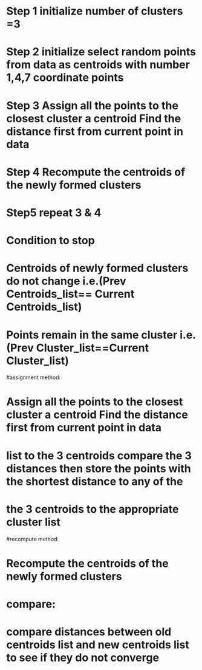 # Step 1 initialize number of clusters =3
# Step 2 initialize select random points from data as centroids with number 1,4,7 coordinate points
# Step 3  Assign all the points to the closest cluster a centroid Find the distance first from current point in data
# Step 4 Recompute the centroids of the newly formed clusters
# Step5 repeat 3 & 4
# Condition to stop
# Centroids of newly formed clusters do not change i.e.(Prev Centroids_list== Current Centroids_list)
# Points remain in the same cluster i.e.(Prev Cluster_list==Current Cluster_list)

#assignment method:
# Assign all the points to the closest cluster a centroid Find the distance first from current point in data
# list to the 3 centroids compare the 3 distances then store the points with the shortest distance to any of the
# the 3 centroids to the appropriate cluster list

#recompute method:
#  Recompute the centroids of the newly formed clusters

# compare:
# compare distances between old centroids list and new centroids list to see if they do not converge

